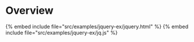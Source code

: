 # Overview


{% embed include file="src/examples/jquery-ex/jquery.html" %}
{% embed include file="src/examples/jquery-ex/jq.js" %}


